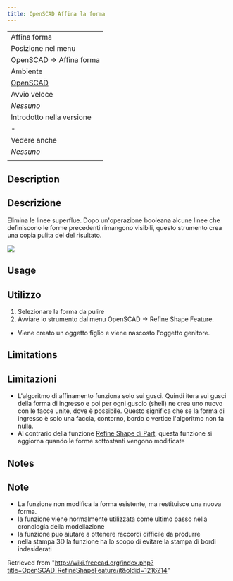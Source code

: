 ```yaml
---
title: OpenSCAD Affina la forma
---
```


|                                                            |
| ---------------------------------------------------------- |
| Affina forma                                               |
| Posizione nel menu                                         |
| OpenSCAD → Affina forma                                    |
| Ambiente                                                   |
| [OpenSCAD](/OpenSCAD_Workbench/it "OpenSCAD Workbench/it") |
| Avvio veloce                                               |
| _Nessuno_                                                  |
| Introdotto nella versione                                  |
| -                                                          |
| Vedere anche                                               |
| _Nessuno_                                                  |
|                                                            |

## Description

## Descrizione

Elimina le linee superflue. Dopo un'operazione booleana alcune linee che definiscono le forme precedenti rimangono visibili, questo strumento crea una copia pulita del del risultato.

![](/images/PartRefineShape_it.png)

## Usage

## Utilizzo

1. Selezionare la forma da pulire
2. Avviare lo strumento dal menu OpenSCAD → Refine Shape Feature.

- Viene creato un oggetto figlio e viene nascosto l'oggetto genitore.

## Limitations

## Limitazioni

- L'algoritmo di affinamento funziona solo sui gusci. Quindi itera sui gusci della forma di ingresso e poi per ogni guscio (shell) ne crea uno nuovo con le facce unite, dove è possibile. Questo significa che se la forma di ingresso è solo una faccia, contorno, bordo o vertice l'algoritmo non fa nulla.
- Al contrario della funzione [Refine Shape di Part](/Part_RefineShape/it "Part RefineShape/it"), questa funzione si aggiorna quando le forme sottostanti vengono modificate

## Notes

## Note

- La funzione non modifica la forma esistente, ma restituisce una nuova forma.
- la funzione viene normalmente utilizzata come ultimo passo nella cronologia della modellazione
- la funzione può aiutare a ottenere raccordi difficile da produrre
- nella stampa 3D la funzione ha lo scopo di evitare la stampa di bordi indesiderati

Retrieved from "<http://wiki.freecad.org/index.php?title=OpenSCAD_RefineShapeFeature/it&oldid=1216214>"
